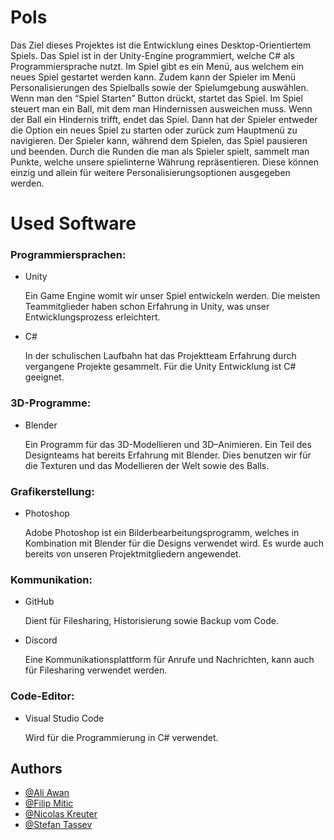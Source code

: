 
# Pols

Das Ziel dieses Projektes ist die Entwicklung eines Desktop-Orientiertem Spiels. Das Spiel ist in der Unity-Engine programmiert, welche C# als Programmiersprache nutzt. Im Spiel gibt es ein Menü, aus welchem ein neues Spiel gestartet werden kann. Zudem kann der Spieler im Menü Personalisierungen des Spielballs sowie der Spielumgebung auswählen. Wenn man den “Spiel Starten” Button drückt, startet das Spiel. Im Spiel steuert man ein Ball, mit dem man Hindernissen ausweichen muss. Wenn der Ball ein Hindernis trifft, endet das Spiel. Dann hat der Spieler entweder die Option ein neues Spiel zu starten oder zurück zum Hauptmenü zu navigieren. Der Spieler kann, während dem Spielen, das Spiel pausieren und beenden. Durch die Runden die man als Spieler spielt, sammelt man Punkte, welche unsere spielinterne Währung repräsentieren. Diese können einzig und allein für weitere Personalisierungsoptionen ausgegeben werden.

# Used Software

### Programmiersprachen: 

- Unity 

    Ein Game Engine womit wir unser Spiel entwickeln werden. Die meisten Teammitglieder haben schon Erfahrung in Unity, was unser Entwicklungsprozess erleichtert. 

- C# 

    In der schulischen Laufbahn hat das Projektteam Erfahrung durch vergangene	   	   Projekte gesammelt. Für die Unity Entwicklung ist C# geeignet. 

### 3D-Programme: 

- Blender 

    Ein Programm für das 3D-Modellieren und 3D–Animieren. Ein Teil des Designteams 	     hat bereits Erfahrung mit Blender. Dies benutzen wir für die Texturen und das 	Modellieren der Welt sowie des Balls. 

### Grafikerstellung: 

- Photoshop 

    Adobe Photoshop ist ein Bilderbearbeitungsprogramm, welches in Kombination mit 	      Blender für die Designs verwendet wird. Es wurde auch bereits von unseren 	Projektmitgliedern angewendet. 

### Kommunikation: 

- GitHub 

    Dient für Filesharing, Historisierung sowie Backup vom Code. 

- Discord 

    Eine Kommunikationsplattform für Anrufe und Nachrichten, kann auch für 		Filesharing verwendet werden. 

### Code-Editor: 

- Visual Studio Code 

    Wird für die Programmierung in C# verwendet. 
## Authors

- [@Ali Awan](https://www.github.com/ALIAWAN4chif)
- [@Filip Mitic](https://www.github.com/fizzdz)
- [@Nicolas Kreuter](https://www.github.com/nicolus3)
- [@Stefan Tassev](https://www.github.com/systemover)

